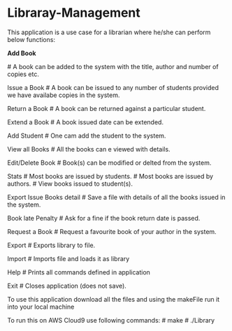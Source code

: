 # Libraray-Management

This application is a use case for a librarian where he/she can perform below functions:

<p><strong>Add Book</strong></p>
      <p># A book can be added to the system with the title, author and number of copies etc.</p>
      
Issue a Book
      # A book can be issued to any number of students provided we have availabe copies in the system.
      
Return a Book
      # A book can be returned against a particular student.
      
Extend a Book
      # A book issued date can be extended.
      
Add Student
      # One cam add the student to the system.
      
View all Books
      # All the books can e viewed with details.
      
Edit/Delete Book
      # Book(s) can be modified or delted from the system.
      
Stats
      # Most books are issued by students.
      # Most books are issued by authors.
      # View books issued to student(s).
      
Export Issue Books detail
      # Save a file with details of all the books issued in the system.
   
Book late Penalty
      # Ask for a fine if the book return date is passed.
      
Request a Book
      # Request a favourite book of your author in the system.
      
Export
      # Exports library to file.
      
Import
      # Imports file and loads it as library
      
Help
      #  Prints all commands defined in application
      
Exit
      # Closes application (does not save).
      
      
To use this application download all the files and using the makeFile run it into your local machine

To run this on AWS Cloud9 use following commands:
      # make
      # ./Library
